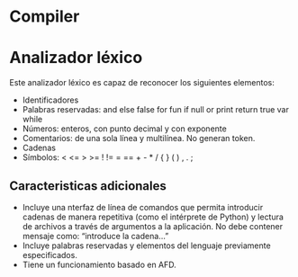 # Compiler

# Analizador léxico
Este analizador léxico es capaz de reconocer los siguientes elementos:
- Identificadores
- Palabras reservadas: and else false for fun if null or print return true var while
- Números: enteros, con punto decimal y con exponente
- Comentarios: de una sola línea y multilínea. No generan token.
- Cadenas
- Símbolos: < <= > >= ! != = == + - * / { } ( ) , . ;
## Caracteristicas adicionales
- Incluye una nterfaz de línea de comandos que permita introducir cadenas de manera repetitiva (como el
intérprete de Python) y lectura de archivos a través de argumentos a la aplicación. No debe contener
mensaje como: “introduce la cadena...”
- Incluye palabras reservadas y elementos del lenguaje previamente especificados.
- Tiene un funcionamiento basado en AFD. 
